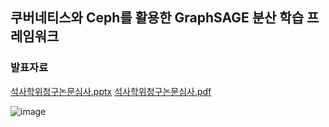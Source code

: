 ## 쿠버네티스와 Ceph를 활용한 GraphSAGE 분산 학습 프레임워크
### 발표자료
[석사학위청구논문심사.pptx](https://github.com/user-attachments/files/19434488/default.pptx)
[석사학위청구논문심사.pdf](https://github.com/user-attachments/files/19434491/default.pdf)

![image](https://github.com/user-attachments/assets/893e59a1-a2b0-4ef3-bc31-a49d8c124519)
